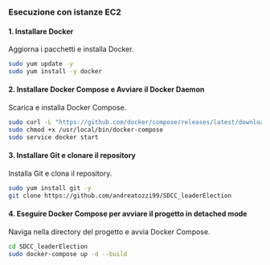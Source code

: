 ### Esecuzione con istanze EC2

#### 1. Installare Docker

Aggiorna i pacchetti e installa Docker.

```bash
sudo yum update -y
sudo yum install -y docker
```

#### 2. Installare Docker Compose e Avviare il Docker Daemon

Scarica e installa Docker Compose.

```bash
sudo curl -L "https://github.com/docker/compose/releases/latest/download/docker-compose-$(uname -s)-$(uname -m)" -o /usr/local/bin/docker-compose
sudo chmod +x /usr/local/bin/docker-compose
sudo service docker start
```

#### 3. Installare Git e clonare il repository

Installa Git e clona il repository.

```bash
sudo yum install git -y
git clone https://github.com/andreatozzi99/SDCC_leaderElection
```

#### 4. Eseguire Docker Compose per avviare il progetto in detached mode

Naviga nella directory del progetto e avvia Docker Compose.

```bash
cd SDCC_leaderElection
sudo docker-compose up -d --build
```
```